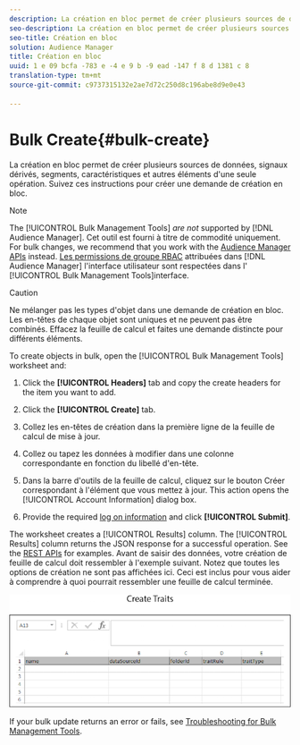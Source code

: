 ```yaml
---
description: La création en bloc permet de créer plusieurs sources de données, signaux dérivés, segments, caractéristiques et autres éléments d'une seule opération. Suivez ces instructions pour créer une demande de création en bloc.
seo-description: La création en bloc permet de créer plusieurs sources de données, signaux dérivés, segments, caractéristiques et autres éléments d'une seule opération. Suivez ces instructions pour créer une demande de création en bloc.
seo-title: Création en bloc
solution: Audience Manager
title: Création en bloc
uuid: 1 e 09 bcfa -783 e -4 e 9 b -9 ead -147 f 8 d 1381 c 8
translation-type: tm+mt
source-git-commit: c9737315132e2ae7d72c250d8c196abe8d9e0e43

---
```



# Bulk Create{#bulk-create}

La création en bloc permet de créer plusieurs sources de données, signaux dérivés, segments, caractéristiques et autres éléments d&#39;une seule opération. Suivez ces instructions pour créer une demande de création en bloc.

<!-- 

t_bulk_create.xml

 -->

>[!NOTE]
>
>The [!UICONTROL Bulk Management Tools] *are not* supported by [!DNL Audience Manager]. Cet outil est fourni à titre de commodité uniquement. For bulk changes, we recommend that you work with the [Audience Manager APIs](../../api/rest-api-main/aam-api-getting-started.md) instead. [Les permissions de groupe RBAC](../../features/administration/administration-overview.md) attribuées dans [!DNL Audience Manager] l&#39;interface utilisateur sont respectées dans l&#39; [!UICONTROL Bulk Management Tools]interface.

>[!CAUTION]
>
>Ne mélanger pas les types d&#39;objet dans une demande de création en bloc. Les en-têtes de chaque objet sont uniques et ne peuvent pas être combinés. Effacez la feuille de calcul et faites une demande distincte pour différents éléments.

To create objects in bulk, open the [!UICONTROL Bulk Management Tools] worksheet and:

1. Click the **[!UICONTROL Headers]** tab and copy the create headers for the item you want to add.
1. Click the **[!UICONTROL Create]** tab.
1. Collez les en-têtes de création dans la première ligne de la feuille de calcul de mise à jour.
1. Collez ou tapez les données à modifier dans une colonne correspondante en fonction du libellé d&#39;en-tête.
1. Dans la barre d&#39;outils de la feuille de calcul, cliquez sur le bouton Créer correspondant à l&#39;élément que vous mettez à jour.
This action opens the [!UICONTROL Account Information] dialog box.

1. Provide the required [log on information](../../reference/bulk-management-tools/bulk-management-intro.md#auth-reqs) and click **[!UICONTROL Submit]**.

The worksheet creates a [!UICONTROL Results] column. The [!UICONTROL Results] column returns the JSON response for a successful operation. See the [REST APIs](../../api/rest-api-main/rest-api-main.md) for examples. Avant de saisir des données, votre création de feuille de calcul doit ressembler à l&#39;exemple suivant. Notez que toutes les options de création ne sont pas affichées ici. Ceci est inclus pour vous aider à comprendre à quoi pourrait ressembler une feuille de calcul terminée.

![](assets/cretetraits.png)

If your bulk update returns an error or fails, see [Troubleshooting for Bulk Management Tools](../../reference/bulk-management-tools/bulk-troubleshooting.md).
